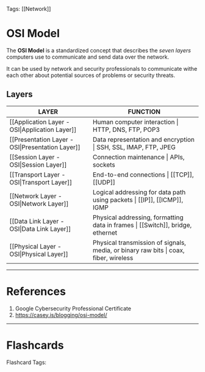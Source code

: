 Tags: [[Network]]
# OSI Model

The **OSI Model** is a standardized concept that describes the *seven layers* computers use to communicate and send data over the network.

It can be used by network and security professionals to communicate withe each other about potential sources of problems or security threats.

## Layers

| LAYER                                            | FUNCTION                                                                             |
| ------------------------------------------------ | ------------------------------------------------------------------------------------ |
| [[Application Layer - OSI\|Application Layer]]   | Human computer interaction \| HTTP, DNS, FTP, POP3                                   |
| [[Presentation Layer - OSI\|Presentation Layer]] | Data representation and encryption \| SSH, SSL, IMAP, FTP, JPEG                      |
| [[Session Layer - OSI\|Session Layer]]           | Connection maintenance \| APIs, sockets                                              |
| [[Transport Layer - OSI\|Transport Layer]]       | End-to-end connections \| [[TCP]], [[UDP]]                                           |
| [[Network Layer - OSI\|Network Layer]]           | Logical addressing for data path using packets \| [[IP]], [[ICMP]], IGMP             |
| [[Data Link Layer - OSI\|Data Link Layer]]       | Physical addressing, formatting data in frames \| [[Switch]], bridge, ethernet       |
| [[Physical Layer - OSI\|Physical Layer]]         | Physical transmission of signals, media, or binary raw bits \| coax, fiber, wireless |

---
# References

1. Google Cybersecurity Professional Certificate
2. https://casey.is/blogging/osi-model/

---
# Flashcards

Flashcard Tags: 